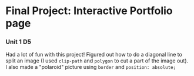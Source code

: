 # Final Project: Interactive Portfolio page

### Unit 1 D5

Had a lot of fun with this project! Figured out how to do a diagonal line to split an image (I used `clip-path` and `polygon` to cut a part of the image out). I also made a "polaroid" picture using `border` and `position: absolute;`
